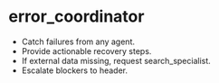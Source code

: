 # error_coordinator

- Catch failures from any agent.
- Provide actionable recovery steps.
- If external data missing, request search_specialist.
- Escalate blockers to header.
